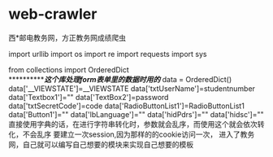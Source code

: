 # web-crawler
西*邮电教务网，方正教务网成绩爬虫

import urllib
import os
import re
import requests
import sys

from collections import OrderedDict    
***************这个库处理form表单里的数据时用的*****
              data = OrderedDict()
              data['__VIEWSTATE']=__VIEWSTATE
              data['txtUserName']=studentnumber
              data['Textbox1']=""
              data['TextBox2']=password
              data['txtSecretCode']=code
              data['RadioButtonList1']=RadioButtonList1
              data['Button1']=""
              data['lbLanguage']=""
              data['hidPdrs']=""
              data['hidsc']=""
直接使用字典的话，在进行字符串转化时，参数就会乱序，而使用这个就会依次转化，不会乱序
要建立一次session,因为那样的的cookie访问一次，
进入了教务网，自己就可以编写自己想要的模块来实现自己想要的模板
